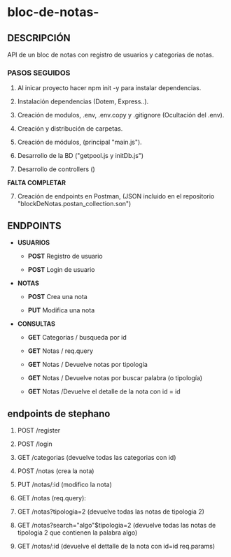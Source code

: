 # bloc-de-notas-


## DESCRIPCIÓN

API de un bloc de notas con registro de usuarios y categorias de notas.

### PASOS SEGUIDOS

1) Al inicar proyecto hacer npm init -y para instalar dependencias.

2) Instalación dependencias (Dotem, Express..).

3) Creación de modulos, .env, .env.copy y .gitignore (Ocultación del .env).

4) Creación y distribución de carpetas.

5) Creación de módulos, (principal "main.js").

6) Desarrollo de la BD ("getpool.js y initDb.js")

7) Desarrollo de controllers ()

**FALTA COMPLETAR**

7) Creación de endpoints en Postman, (JSON incluido en el repositorio "blockDeNotas.postan_collection.son")
   
## ENDPOINTS

- **USUARIOS**

    - **POST** Registro de usuario

    - **POST** Login de usuario

  
-  **NOTAS**

    - **POST** Crea una nota

    - **PUT** Modifica una nota


- **CONSULTAS**

    - **GET** Categorias / busqueda por id 


    - **GET** Notas / req.query

    - **GET** Notas / Devuelve notas por tipología
    
    - **GET** Notas / Devuelve notas por buscar palabra (o tipología)

    - **GET** Notas /Devuelve el detalle de la nota con id = id


## endpoints de stephano 
  
  1) POST /register
  2) POST /login

  1) GET /categorias (devuelve todas las categorias con id)

  1) POST /notas (crea la nota)
  2) PUT /notas/:id (modifico la nota)

  3) GET /notas (req.query):
  4) GET /notas?tipologia=2 (devuelve todas las notas de tipologia 2)
  5) GET /notas?search="algo"$tipologia=2 (devuelve todas las notas de tipologia 2 que contienen la palabra algo)

   6) GET /notas/:id (devuelve el dettalle de la nota con id=id req.params)

  
